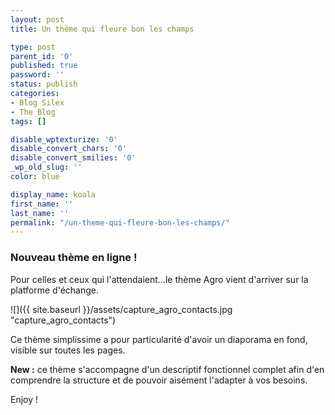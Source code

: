 ```yaml
---
layout: post
title: Un thème qui fleure bon les champs

type: post
parent_id: '0'
published: true
password: ''
status: publish
categories:
- Blog Silex
- The Blog
tags: []

disable_wptexturize: '0'
disable_convert_chars: '0'
disable_convert_smilies: '0'
_wp_old_slug: ''
color: blue

display_name: koala
first_name: ''
last_name: ''
permalink: "/un-theme-qui-fleure-bon-les-champs/"
---
```


### Nouveau thème en ligne !

Pour celles et ceux qui l'attendaient...le thème Agro vient d'arriver sur la platforme d'échange.

![]({{ site.baseurl }}/assets/capture_agro_contacts.jpg "capture_agro_contacts")

Ce thème simplissime a pour particularité d'avoir un diaporama en fond, visible sur toutes les pages.



**New :** ce thème s'accompagne d'un descriptif fonctionnel complet afin d'en comprendre la structure et de pouvoir aisément l'adapter à vos besoins.

Enjoy !